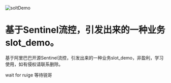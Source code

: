 ![soltDemo](https://socialify.git.ci/tiantianlikeU/slot_demo/image?description=1&forks=1&issues=1&language=1&name=1&owner=1&pulls=1&stargazers=1&theme=Light)

# 基于Sentinel流控，引发出来的一种业务slot_demo。
基于阿里巴巴开源Sentinel流控，引发出来的一种业务slot_demo，非盈利，学习使用，如有侵权请联系删除。


wait for ruige
等待锐哥